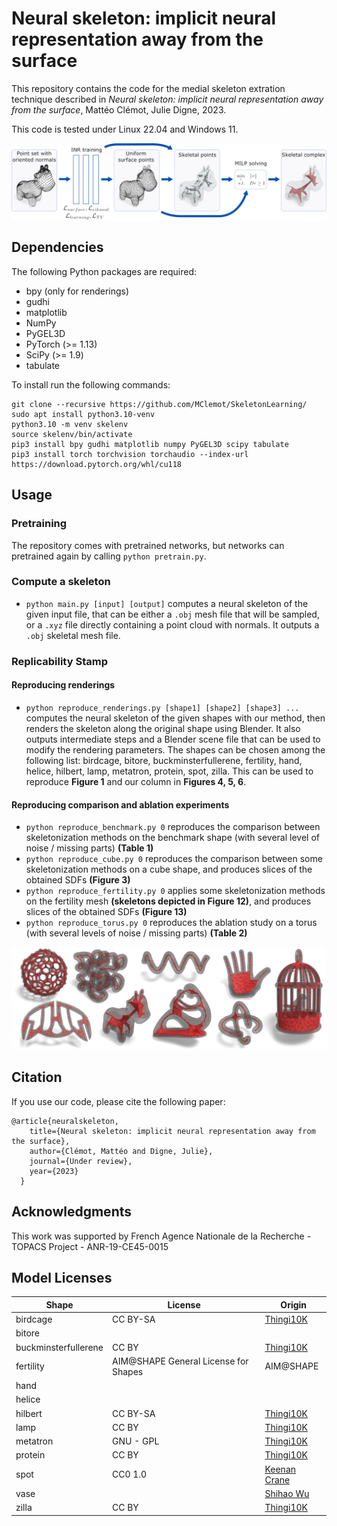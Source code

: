 # Neural skeleton: implicit neural representation away from the surface

This repository contains the code for the medial skeleton extration technique described in *Neural skeleton: implicit neural representation away from the surface*, Mattéo Clémot, Julie Digne, 2023.

This code is tested under Linux 22.04 and Windows 11.

![Graphical abstract](Images/overview_spot.png)

## Dependencies
The following Python packages are required:
* bpy (only for renderings)
* gudhi
* matplotlib
* NumPy
* PyGEL3D 
* PyTorch (>= 1.13)
* SciPy (>= 1.9)
* tabulate

To install run the following commands:

```
git clone --recursive https://github.com/MClemot/SkeletonLearning/
sudo apt install python3.10-venv
python3.10 -m venv skelenv
source skelenv/bin/activate
pip3 install bpy gudhi matplotlib numpy PyGEL3D scipy tabulate
pip3 install torch torchvision torchaudio --index-url https://download.pytorch.org/whl/cu118
```

## Usage

### Pretraining
The repository comes with pretrained networks, but networks can pretrained again by calling `python pretrain.py`.

### Compute a skeleton
* `python main.py [input] [output]` computes a neural skeleton of the given input file, that can be either a `.obj` mesh file that will be sampled, or a `.xyz` file directly containing a point cloud with normals. It outputs a `.obj` skeletal mesh file.

### Replicability Stamp

#### Reproducing renderings
* `python reproduce_renderings.py [shape1] [shape2] [shape3] ...` computes the neural skeleton of the given shapes with our method, then renders the skeleton along the original shape using Blender. It also outputs intermediate steps and a Blender scene file that can be used to modify the rendering parameters. The shapes can be chosen among the following list: birdcage, bitore, buckminsterfullerene, fertility, hand, helice, hilbert, lamp, metatron, protein, spot, zilla. This can be used to reproduce **Figure 1** and our column in **Figures 4, 5, 6**.

#### Reproducing comparison and ablation experiments
* `python reproduce_benchmark.py 0` reproduces the comparison between skeletonization methods on the benchmark shape (with several level of noise / missing parts) **(Table 1)**
* `python reproduce_cube.py 0` reproduces the comparison between some skeletonization methods on a cube shape, and produces slices of the obtained SDFs **(Figure 3)**
* `python reproduce_fertility.py 0` applies some skeletonization methods on the fertility mesh **(skeletons depicted in Figure 12)**, and produces slices of the obtained SDFs **(Figure 13)**
* `python reproduce_torus.py 0` reproduces the ablation study on a torus (with several levels of noise / missing parts) **(Table 2)**

![Graphical teaser](Images/teaser.png)

## Citation
If you use our code, please cite the following paper:
```
@article{neuralskeleton,
    title={Neural skeleton: implicit neural representation away from the surface},
    author={Clémot, Mattéo and Digne, Julie},
    journal={Under review},
    year={2023}
  }
```

## Acknowledgments

This work was supported by French Agence Nationale de la Recherche - TOPACS Project - ANR-19-CE45-0015

## Model Licenses

| Shape        | License   | Origin |
|--------------|-----------|------------|
| birdcage				| CC BY-SA | [Thingi10K](https://ten-thousand-models.appspot.com/detail.html?file_id=131971)
| bitore				|       |
| buckminsterfullerene	| CC BY	| [Thingi10K](https://ten-thousand-models.appspot.com/detail.html?file_id=41141)
| fertility				| AIM@SHAPE General License for Shapes | AIM@SHAPE	
| hand					|       |
| helice				|       |
| hilbert				| CC BY-SA | [Thingi10K](https://ten-thousand-models.appspot.com/detail.html?file_id=53754)
| lamp					| CC BY	| [Thingi10K](https://ten-thousand-models.appspot.com/detail.html?file_id=104559)
| metatron				| GNU - GPL	| [Thingi10K](https://ten-thousand-models.appspot.com/detail.html?file_id=54725)
| protein				| CC BY	| [Thingi10K](https://ten-thousand-models.appspot.com/detail.html?file_id=39878)
| spot					| CC0 1.0 |	[Keenan Crane](https://www.cs.cmu.edu/~kmcrane/Projects/ModelRepository/)
| vase                  |       | [Shihao Wu](https://shihaowu.net/)
| zilla					| CC BY	| [Thingi10K](https://ten-thousand-models.appspot.com/detail.html?file_id=214246)
